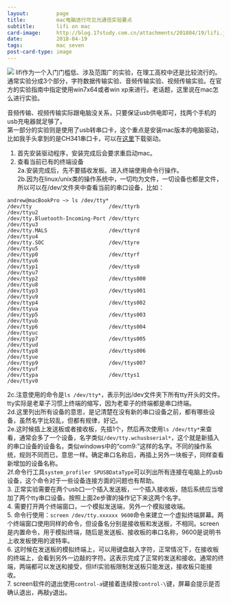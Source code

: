 ```yaml
---
layout:         page
title:          mac电脑进行可见光通信实验要点
subtitle:      	lifi on mac
card-image:		http://blog.17study.com.cn/attachments/201804/19/lifi.jpg
date:           2018-04-19
tags:           mac seven
post-card-type: image
---
```

![](http://blog.17study.com.cn/attachments/201804/19/lifi.jpg)
lifi作为一个入门门槛低、涉及范围广的实验，在理工高校中还是比较流行的。  
通常实验分成3个部分，字符数据传输实验、音频传输实验、视频传输实验。在官方的实验指南中指定使用win7x64或者win xp来进行。老话题，这里说在mac怎么进行实验。  

音频传输、视频传输实际跟电脑没关系，只要保证usb供电即可，找两个手机的usb充电器就足够了。  
第一部分的实验则是使用了usb转串口卡，这个重点是安装mac版本的电脑驱动，比如我手头拿到的是CH341串口卡，可以在[这里](http://www.wch.cn/download/CH341SER_MAC_ZIP.html)下载驱动。  

1. 首先安装驱动程序，安装完成后会要求重启动mac。  
2. 查看当前已有的终端设备  
2a.安装完成后，先不要插收发板。进入终端使用命令行操作。  
2b.因为在linux/unix类的操作系统中，一切均为文件，一切设备也都是文件，所以可以在/dev/文件夹中查看当前的串口设备，比如：  
```
andrew@macBookPro ~> ls /dev/tty*
/dev/tty                         /dev/ttyrb                       /dev/ttyu2
/dev/tty.Bluetooth-Incoming-Port /dev/ttyrc                       /dev/ttyu3
/dev/tty.MALS                    /dev/ttyrd                       /dev/ttyu4
/dev/tty.SOC                     /dev/ttyre                       /dev/ttyu5
/dev/ttyp0                       /dev/ttyrf                       /dev/ttyu6
/dev/ttyp1                       /dev/ttys0                       /dev/ttyu7
/dev/ttyp2                       /dev/ttys000                     /dev/ttyu8
/dev/ttyp3                       /dev/ttys001                     /dev/ttyu9
/dev/ttyp4                       /dev/ttys002                     /dev/ttyua
/dev/ttyp5                       /dev/ttys003                     /dev/ttyub
/dev/ttyp6                       /dev/ttys004                     /dev/ttyuc
/dev/ttyp7                       /dev/ttys005                     /dev/ttyud
/dev/ttyp8                       /dev/ttys006                     /dev/ttyue
/dev/ttyp9                       /dev/ttys007                     /dev/ttyuf
/dev/ttypa                       /dev/ttys1                       /dev/ttyv0
```  
2c.注意使用的命令是`ls /dev/tty*`，表示列出/dev文件夹下所有tty开头的文件。tty实际是老辈子习惯上终端的缩写，因为老辈子的终端都是串口终端。  
2d.这里列出所有设备的意思，是记清楚在没有新的串口设备之前，都有哪些设备，虽然名字比较乱，但都有规律，好记。  
2e.这时候插上发送板或者接收板，先插1个，然后再次使用`ls /dev/tty*`来查看，通常会多了一个设备，名字类似`/dev/tty.wchusbserial*`，这个就是新插入的串口设备的设备名，类似windows中的“com9:”这样的名字。不同的操作系统，规则不同而已，意思一样。确定串口名称后，再插上另外一块板子，同样查看新增加的设备名称。  
2f.命令行工具`system_profiler SPUSBDataType`可以列出所有连接在电脑上的usb设备，这个命令对于一些设备连接方面的问题也有帮助。  
3. 正常实验需要在两个usb口一个插入发送板，一个插入接收板，随后系统应当增加了两个tty串口设备。按照上面2e步骤的操作记下来这两个名字。  
4. 需要打开两个终端窗口，一个模拟发送端，另外一个模拟接收端。  
5. 命令行使用：`screen /dev/tty.xxxxxx 9600`命令来建立一个虚拟终端屏幕。两个终端窗口使用同样的命令，但设备名分别是接收板和发送板，不相同。screen是内置命令，用于模拟终端，随后是发送板、接收板的串口名称，9600是说明书上收发板使用的波特率。  
6. 这时候在发送板的模拟终端上，可以用键盘敲入字符，正常情况下，在接收板的终端上，会看到另外一边敲的字符。这表示完成了正常的发送和接收。通常的终端，两端都可以发送和接受，但lifi实验板限制发送板只能发送，接收板只能接收。  
7. screen软件的退出使用`control-a`键接着连续按`control-\`键，屏幕会提示是否确认退出，再敲y退出。  


